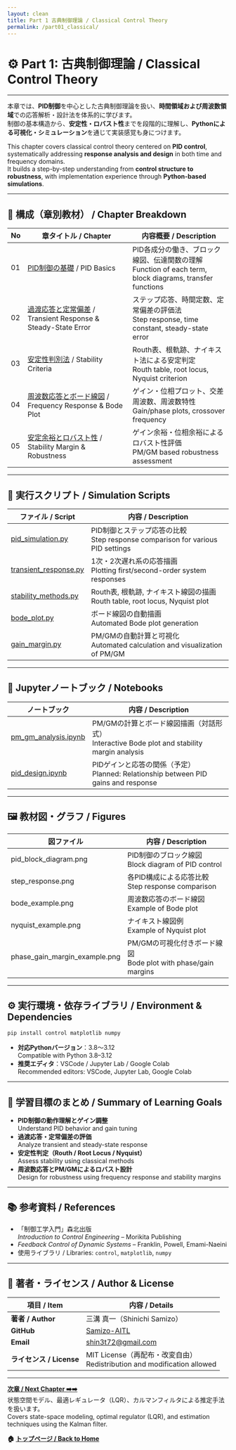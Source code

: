 ```yaml
---
layout: clean
title: Part 1 古典制御理論 / Classical Control Theory 
permalink: /part01_classical/
---
```


# ⚙️ Part 1: 古典制御理論 / Classical Control Theory

---

本章では、**PID制御**を中心とした古典制御理論を扱い、**時間領域および周波数領域**での応答解析・設計法を体系的に学びます。  
制御の基本構造から、**安定性・ロバスト性**までを段階的に理解し、**Pythonによる可視化・シミュレーション**を通じて実装感覚も身につけます。

This chapter covers classical control theory centered on **PID control**, systematically addressing **response analysis and design** in both time and frequency domains.  
It builds a step-by-step understanding from **control structure to robustness**, with implementation experience through **Python-based simulations**.

---

## 🧭 **構成（章別教材） / Chapter Breakdown**

| No | **章タイトル / Chapter** | **内容概要 / Description** |
|----|---------------------------|-----------------------------|
| 01 | [PID制御の基礎](https://samizo-aitl.github.io/EduController/part01_classical/theory/01_pid_control.html) / PID Basics | PID各成分の働き、ブロック線図、伝達関数の理解<br>Function of each term, block diagrams, transfer functions |
| 02 | [過渡応答と定常偏差](https://samizo-aitl.github.io/EduController/part01_classical/theory/02_transient_response.html) / Transient Response & Steady-State Error | ステップ応答、時間定数、定常偏差の評価法<br>Step response, time constant, steady-state error |
| 03 | [安定性判別法](https://samizo-aitl.github.io/EduController/part01_classical/theory/03_stability_methods.html) / Stability Criteria | Routh表、根軌跡、ナイキスト法による安定判定<br>Routh table, root locus, Nyquist criterion |
| 04 | [周波数応答とボード線図](https://samizo-aitl.github.io/EduController/part01_classical/theory/04_frequency_response.html) / Frequency Response & Bode Plot | ゲイン・位相プロット、交差周波数、周波数特性<br>Gain/phase plots, crossover frequency |
| 05 | [安定余裕とロバスト性](https://samizo-aitl.github.io/EduController/part01_classical/theory/05_stability_margins.html) / Stability Margin & Robustness | ゲイン余裕・位相余裕によるロバスト性評価<br>PM/GM based robustness assessment |

---

## 🧪 **実行スクリプト / Simulation Scripts**

| **ファイル / Script** | **内容 / Description** |
|------------------------|-------------------------|
| [pid_simulation.py](https://samizo-aitl.github.io/EduController/part01_classical/simulation/pid_simulation.py) | PID制御とステップ応答の比較<br>Step response comparison for various PID settings |
| [transient_response.py](https://samizo-aitl.github.io/EduController/part01_classical/simulation/transient_response.py) | 1次・2次遅れ系の応答描画<br>Plotting first/second-order system responses |
| [stability_methods.py](https://samizo-aitl.github.io/EduController/part01_classical/simulation/stability_methods.py) | Routh表, 根軌跡, ナイキスト線図の描画<br>Routh table, root locus, Nyquist plot |
| [bode_plot.py](https://samizo-aitl.github.io/EduController/part01_classical/simulation/bode_plot.py) | ボード線図の自動描画<br>Automated Bode plot generation |
| [gain_margin.py](https://samizo-aitl.github.io/EduController/part01_classical/simulation/gain_margin.py) | PM/GMの自動計算と可視化<br>Automated calculation and visualization of PM/GM |

---

## 📓 **Jupyterノートブック / Notebooks**

| **ノートブック** | **内容 / Description** |
|------------------|-------------------------|
| [pm_gm_analysis.ipynb](https://samizo-aitl.github.io/EduController/part01_classical/notebooks/pm_gm_analysis.ipynb) | PM/GMの計算とボード線図描画（対話形式）<br>Interactive Bode plot and stability margin analysis |
| [pid_design.ipynb](https://samizo-aitl.github.io/EduController/part01_classical/notebooks/pid_design.ipynb) | PIDゲインと応答の関係（予定）<br>Planned: Relationship between PID gains and response |

---

## 🖼️ **教材図・グラフ / Figures**

| **図ファイル** | **内容 / Description** |
|----------------|-------------------------|
| pid_block_diagram.png | PID制御のブロック線図<br>Block diagram of PID control |
| step_response.png | 各PID構成による応答比較<br>Step response comparison |
| bode_example.png | 周波数応答のボード線図<br>Example of Bode plot |
| nyquist_example.png | ナイキスト線図例<br>Example of Nyquist plot |
| phase_gain_margin_example.png | PM/GMの可視化付きボード線図<br>Bode plot with phase/gain margins |

---

## ⚙️ **実行環境・依存ライブラリ / Environment & Dependencies**

```bash
pip install control matplotlib numpy
```

- **対応Pythonバージョン**：3.8〜3.12  
  Compatible with Python 3.8–3.12  
- **推奨エディタ**：VSCode / Jupyter Lab / Google Colab  
  Recommended editors: VSCode, Jupyter Lab, Google Colab

---

## 🧠 **学習目標のまとめ / Summary of Learning Goals**

- **PID制御の動作理解とゲイン調整**  
  Understand PID behavior and gain tuning  
- **過渡応答・定常偏差の評価**  
  Analyze transient and steady-state response  
- **安定性判定（Routh / Root Locus / Nyquist）**  
  Assess stability using classical methods  
- **周波数応答とPM/GMによるロバスト設計**  
  Design for robustness using frequency response and stability margins

---

## 📚 **参考資料 / References**

- 「制御工学入門」森北出版  
  *Introduction to Control Engineering* – Morikita Publishing  
- *Feedback Control of Dynamic Systems* – Franklin, Powell, Emami-Naeini  
- 使用ライブラリ / Libraries: `control`, `matplotlib`, `numpy`

---

## 👤 **著者・ライセンス / Author & License**

| **項目 / Item** | **内容 / Details** |
|-----------------|--------------------|
| **著者 / Author** | 三溝 真一（Shinichi Samizo） |
| **GitHub** | [Samizo-AITL](https://github.com/Samizo-AITL) |
| **Email** | [shin3t72@gmail.com](mailto:shin3t72@gmail.com) |
| **ライセンス / License** | MIT License（再配布・改変自由）<br>Redistribution and modification allowed |

---

**[次章 / Next Chapter ➡️➡️](https://samizo-aitl.github.io/EduController/part02_modern/)**  
状態空間モデル、最適レギュレータ（LQR）、カルマンフィルタによる推定手法を扱います。  
Covers state-space modeling, optimal regulator (LQR), and estimation techniques using the Kalman filter.

**🏠 [トップページ / Back to Home](https://samizo-aitl.github.io/EduController/)**
